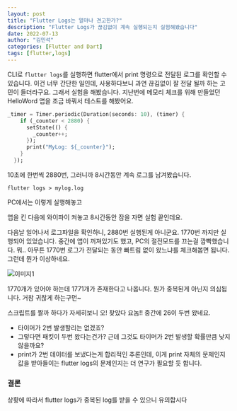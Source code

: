 ```yaml
---
layout: post
title: "Flutter Logs는 얼마나 견고한가?"
description: "Flutter Logs가 끊김없이 계속 실행되는지 실험해봤습니다"
date: 2022-07-13
author: "김민석"
categories: [Flutter and Dart]
tags: [flutter,logs]
---
```

CLI로 ``flutter logs``를 실행하면 flutter에서 print 명령으로 전달된 로그를 확인할 수 있습니다.
이건 너무 간단한 일인데, 사용하다보니 과연 끊김없이 잘 전달 될까 하는 고민이 들더라구요.
그래서 실험을 해봤습니다.
지난번에 메모리 체크를 위해 만들었던 HelloWord 앱을 조금 바꿔서 테스트를 해봤어요.

```dart
_timer = Timer.periodic(Duration(seconds: 10), (timer) {
    if (_counter < 2880) {
      setState(() {
        _counter++;
      });
      print("MyLog: ${_counter}");
    }
  });
```

10초에 한번씩 2880번, 그러니까 8시간동안 계속 로그를 남겨봤습니다.

``
flutter logs > mylog.log
``

PC에서는 이렇게 실행해놓고

앱을 킨 다음에 와이파이 켜놓고 8시간동안 잠을 자면 실험 끝인데요.

다음날 일어나서 로그파일을 확인하니, 2880번 실행된게 아니군요.
1770번 까지만 실행되어 있었습니다.
중간에 앱이 꺼져있기도 했고, PC의 절전모드를 끄는걸 깜빡했습니다.
뭐.. 아무튼 1770번 로그가 전달되는 동안 빠트림 없이 왔느냐를 체크해봅면 됩니다.
그런데 뭔가 이상하네요.

![이미지1](https://reddol18.github.io/dev5min/images/20220713/2/1.png)

1770개가 있어야 하는데 1771개가 존재한다고 나옵니다.
뭔가 중복된게 아닌지 의심됩니다.
거참 귀찮게 하는구먼~

스크립트를 짤까 하다가 자세히보니 오! 찾았다 요놈!!
중간에 26이 두번 왔네요.
- 타이머가 2번 발생할리는 없겠죠?
- 그렇다면 패킷이 두번 왔다는건가? 근데 그것도 타이머가 2번 발생할 확률만큼 낮지 않을까요?
- print가 2번 데이터를 보냈다는게 합리적인 추론인데, 이게 print 자체의 
문제인지 값을 받아들이는 flutter logs의 문제인지는 더 연구가 필요할 듯 합니다.

### 결론

상황에 따라서 flutter logs가 중복된 log를 받을 수 있으니 유의합시다